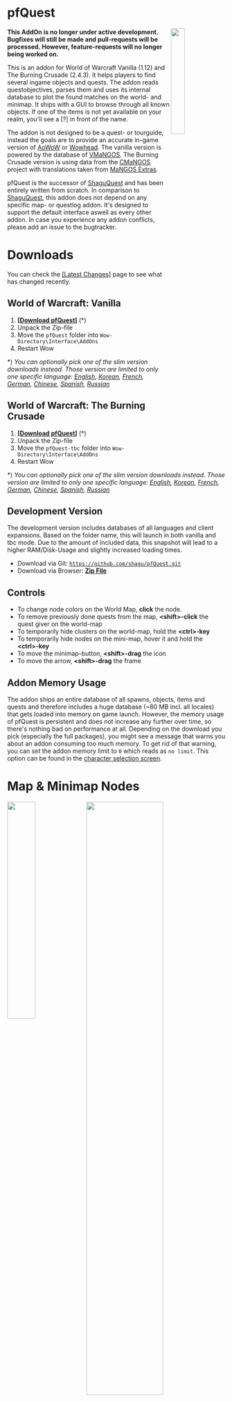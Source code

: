 # pfQuest
<img src="https://raw.githubusercontent.com/shagu/ShaguAddons/master/_img/pfQuest/arrow.jpg" float="right" align="right" width="25%">

**This AddOn is no longer under active development. Bugfixes will still be made and pull-requests will be processed. However, feature-requests will no longer being worked on.**

This is an addon for World of Warcraft Vanilla (1.12) and The Burning Crusade (2.4.3). It helps players to find several ingame objects and quests. The addon reads questobjectives, parses them and uses its internal database to plot the found matches on the world- and minimap. It ships with a GUI to browse through all known objects. If one of the items is not yet available on your realm, you'll see a [?] in front of the name.

The addon is not designed to be a quest- or tourguide, instead the goals are to provide an accurate in-game version of [AoWoW](http://db.vanillagaming.org/) or [Wowhead](http://www.wowhead.com/). The vanilla version is powered by the database of [VMaNGOS](https://github.com/vmangos). The Burning Crusade version is using data from the [CMaNGOS](https://github.com/cmangos) project with translations taken from [MaNGOS Extras](https://github.com/MangosExtras).

pfQuest is the successor of [ShaguQuest](https://shagu.org/ShaguQuest/) and has been entirely written from scratch. In comparison to [ShaguQuest](https://shagu.org/ShaguQuest/), this addon does not depend on any specific map- or questlog addon. It's designed to support the default interface aswell as every other addon. In case you experience any addon conflicts, please add an issue to the bugtracker.

# Downloads
You can check the [[Latest Changes]](https://github.com/shagu/pfQuest/commits/master) page to see what has changed recently.

## World of Warcraft: **Vanilla**
1. **[[Download pfQuest]](https://github.com/shagu/pfQuest/releases/latest/download/pfQuest-full.zip)** (\*)
2. Unpack the Zip-file
3. Move the `pfQuest` folder into `Wow-Directory\Interface\AddOns`
4. Restart Wow

\*) *You can optionally pick one of the slim version downloads instead. Those version are limited to only one specific language: [English](https://github.com/shagu/pfQuest/releases/latest/download/pfQuest-enUS.zip),
[Korean](https://github.com/shagu/pfQuest/releases/latest/download/pfQuest-koKR.zip),
[French](https://github.com/shagu/pfQuest/releases/latest/download/pfQuest-frFR.zip),
[German](https://github.com/shagu/pfQuest/releases/latest/download/pfQuest-deDE.zip),
[Chinese](https://github.com/shagu/pfQuest/releases/latest/download/pfQuest-zhCN.zip),
[Spanish](https://github.com/shagu/pfQuest/releases/latest/download/pfQuest-esES.zip),
[Russian](https://github.com/shagu/pfQuest/releases/latest/download/pfQuest-ruRU.zip)*

## World of Warcraft: **The Burning Crusade**
1. **[[Download pfQuest]](https://github.com/shagu/pfQuest/releases/latest/download/pfQuest-full-tbc.zip)** (\*)
2. Unpack the Zip-file
3. Move the `pfQuest-tbc` folder into `Wow-Directory\Interface\AddOns`
4. Restart Wow

\*) *You can optionally pick one of the slim version downloads instead. Those version are limited to only one specific language: [English](https://github.com/shagu/pfQuest/releases/latest/download/pfQuest-enUS-tbc.zip),
[Korean](https://github.com/shagu/pfQuest/releases/latest/download/pfQuest-koKR-tbc.zip),
[French](https://github.com/shagu/pfQuest/releases/latest/download/pfQuest-frFR-tbc.zip),
[German](https://github.com/shagu/pfQuest/releases/latest/download/pfQuest-deDE-tbc.zip),
[Chinese](https://github.com/shagu/pfQuest/releases/latest/download/pfQuest-zhCN-tbc.zip),
[Spanish](https://github.com/shagu/pfQuest/releases/latest/download/pfQuest-esES-tbc.zip),
[Russian](https://github.com/shagu/pfQuest/releases/latest/download/pfQuest-ruRU-tbc.zip)*

## Development Version
The development version includes databases of all languages and client expansions. Based on the folder name, this will launch in both vanilla and tbc mode. Due to the amount of included data, this snapshot will lead to a higher RAM/Disk-Usage and slightly increased loading times.

- Download via Git: [`https://github.com/shagu/pfQuest.git`](https://github.com/shagu/pfQuest.git)
- Download via Browser: **[Zip File](https://github.com/shagu/pfQuest/archive/master.zip)**

## Controls
- To change node colors on the World Map, **click** the node.
- To remove previously done quests from the map, **\<shift\>-click** the quest giver on the world-map
- To temporarily hide clusters on the world-map, hold the **\<ctrl\>-key**
- To temporarily hide nodes on the mini-map, hover it and hold the **\<ctrl\>-key**
- To move the minimap-button, **\<shift\>-drag** the icon
- To move the arrow, **\<shift\>-drag** the frame

## Addon Memory Usage
The addon ships an entire database of all spawns, objects, items and quests and therefore includes a huge database (~80 MB incl. all locales) that gets loaded into memory on game launch. However, the memory usage of pfQuest is persistent and does not increase any further over time, so there's nothing bad on performance at all. Depending on the download you pick (especially the full packages), you might see a message that warns you about an addon consuming too much memory. To get rid of that warning, you can set the addon memory limit to `0` which reads as `no limit`. This option can be found in the [character selection screen](https://i.imgur.com/rZXwaK0.jpg).

# Map & Minimap Nodes
<img src="https://raw.githubusercontent.com/shagu/ShaguAddons/master/_img/pfQuest/arrow.jpg" width="35.8%" align="left">
<img src="https://raw.githubusercontent.com/shagu/ShaguAddons/master/_img/pfQuest/minimap-nodes.png" width="59.25%">
<img src="https://raw.githubusercontent.com/shagu/ShaguAddons/master/_img/pfQuest/map-quests.png" width="55.35%" align="left">
<img src="https://raw.githubusercontent.com/shagu/ShaguAddons/master/_img/pfQuest/map-spawnpoints.png" width="39.65%">

# Auto-Tracking
<img src="https://raw.githubusercontent.com/shagu/ShaguAddons/master/_img/pfQuest/map-autotrack.png" float="right" align="right" width="30%">
The addon features 4 different modes that define how the new or updated questobjectives should be handled. Those modes can be selected on the dropdown menu in the top-right area the map.

### Option: All Quests
Every quest will be automatically shown and updated on the map.

### Option: Tracked Quests
Only tracked quests (Shift-Click) will be automatically shown and updated on the map.

### Option: Manual Selection
Only quest objectives that have been manually displayed ("Show"-Button in the Questlog) will be displayed.
Completed quest objectives will be still automatically removed from the map.

### Option: Hide Quests
Same as "Manual Selection" and in addition to that, Quest-Givers won't be shown automatically.
Also completed quest objectives will remain on the map. This mode won't touch any of the map nodes created.

# Database Browser
<img src="https://raw.githubusercontent.com/shagu/ShaguAddons/master/_img/pfQuest/browser-spawn.png" align="left" width="30%">
<img src="https://raw.githubusercontent.com/shagu/ShaguAddons/master/_img/pfQuest/browser-quests.png" align="left" width="30%">
<img src="https://raw.githubusercontent.com/shagu/ShaguAddons/master/_img/pfQuest/browser-items.png" align="center" width="33%">

The database GUI allows you to bookmark and browse through all entries within the pfQuest database. It can be opened by a click on the pfQuest minimap icon or via `/db show`. The browser will show a maximum of 100 entries at once for each tab. Use your scrollwheel or press the up/down arrows to go up and down the list.

# Questlog Integration
### Questlinks
<img src="https://raw.githubusercontent.com/shagu/ShaguAddons/master/_img/pfQuest/questlink.png" float="right" align="right" width="30%">

On servers that support questlinks, a shift-click on a selected quest will add a questlink into chat. Those links are similar to the known questlinks from TBC+ and are compatible to ones produced by [ShaguQuest](https://shagu.org/ShaguQuest/), [Questie](https://github.com/AeroScripts/QuestieDev) and [QuestLink](http://addons.us.to/addon/questlink-0). Please be aware that some servers (e.g Kronos) are blocking questlinks and you'll have to disable this feature in the pfQuest settings, in order to print the quest name into the chat instead of adding a questlink. Questlinks sent from pfQuest to pfQuest are locale independent and rely on the Quest ID.

The tooltip will display quest information such as your current state on the quest (new, in progress, already done) as well as the quest objective text and the full quest description. In addition to that, the suggested level and the minimum level are shown.

### Questlog Buttons
<img src="https://raw.githubusercontent.com/shagu/ShaguAddons/master/_img/pfQuest/questlog-integration.png" align="left" width="300">

The questlog will show 4 additional buttons on each quest in order to provide easy manual quest tracking. Those buttons can be used to show or hide individual quests on the map. Those buttons won't affect the entries that you've placed by using the database browser.

**Show**  
The "Show" button will add the questobjectives of the current quest to the map.

**Hide**  
The "Hide" button will remove the current selected quest from the map.

**Clean**  
The "Clean" button will remove all nodes that have been placed by pfQuest from the map.

**Reset**  
The "Reset" button will restore the default visibility of icons to match the set values on the map dropdown menu (e.g "All Quests" by default).

# Chat/Macro CLI
<img src="https://raw.githubusercontent.com/shagu/ShaguAddons/master/_img/pfQuest/chat-cli.png">

The addon features a CLI interface which allows you to easilly create macros to show your favourite herb or mining-veins. Let's say you want to display all **Iron Deposit** deposits, then type in chat or create a macro with the text: `/db object Iron Deposit`. You can also display all mines on the map by typing: `/db mines`. This can be extended by giving the minimum and maximum required skill as paramter, like: `/db mines 150 225` to display all ores between skill 150 and 225. The `mines` parameter can also be replaced by `herbs`, `rares`, `chests` or `taxi` in order to show those instead. If `/db` doesn't work for you, there are also some other aliases available like `/shagu`, `pfquest` and `/pfdb`.

